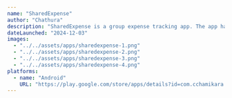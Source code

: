 ```yaml
---
name: "SharedExpense"
author: "Chathura"
description: "SharedExpense is a group expense tracking app. The app has a simple UI and has minimum functions."
dateLaunched: "2024-12-03"
images:
  - "../../assets/apps/sharedexpense-1.png"
  - "../../assets/apps/sharedexpense-2.png"
  - "../../assets/apps/sharedexpense-3.png"
  - "../../assets/apps/sharedexpense-4.png"
platforms:
  - name: "Android"
    URL: "https://play.google.com/store/apps/details?id=com.cchamikara.sharedexpense&pcampaignid=web_share"
---
```

